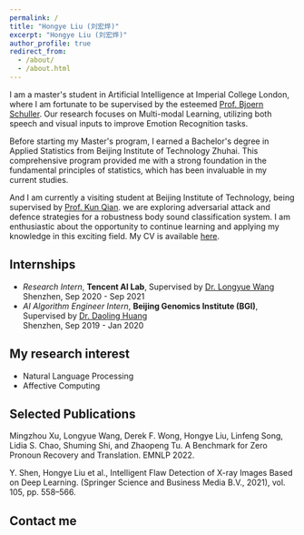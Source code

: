 ```yaml
---
permalink: /
title: "Hongye Liu (刘宏烨)"
excerpt: "Hongye Liu (刘宏烨)"
author_profile: true
redirect_from: 
  - /about/
  - /about.html
---
```


I am a master's student in Artificial Intelligence at Imperial College London, where I am fortunate to be supervised by the esteemed [Prof. Bjoern Schuller](http://www.schuller.one/). Our research focuses on Multi-modal Learning, utilizing both speech and visual inputs to improve Emotion Recognition tasks.

Before starting my Master's program, I earned a Bachelor's degree in Applied Statistics from Beijing Institute of Technology Zhuhai. This comprehensive program provided me with a strong foundation in the fundamental principles of statistics, which has been invaluable in my current studies.

And I am currently a visiting student at Beijing Institute of Technology, being supervised by [Prof. Kun Qian](https://eecsqian.com/). we are exploring adversarial attack and defence strategies for a robustness body sound classification system. I am enthusiastic about the opportunity to continue learning and applying my knowledge in this exciting field. My CV is available [here](https://hyfred.github.io/files/CV.pdf).

## Internships
- *Research Intern*, **Tencent AI Lab**, Supervised by [Dr. Longyue Wang](http://www.longyuewang.com/)\
  Shenzhen, Sep 2020 - Sep 2021
- *AI Algorithm Engineer Intern*, **Beijing Genomics Institute (BGI)**, Supervised by [Dr. Daoling Huang](https://scholar.google.com/citations?user=4Y4DcQkAAAAJ&hl=en) \
  Shenzhen, Sep 2019 - Jan 2020

## My research interest
*  Natural Language Processing
*  Affective Computing

## Selected Publications
Mingzhou Xu, Longyue Wang, Derek F. Wong, Hongye Liu, Linfeng Song, Lidia S. Chao, Shuming Shi, and Zhaopeng 
Tu. A Benchmark for Zero Pronoun Recovery and Translation. EMNLP 2022.

Y. Shen, Hongye Liu et al., Intelligent Flaw Detection of X-ray Images Based on Deep Learning. (Springer Science and Business Media B.V., 2021), vol. 105, pp. 558–566.

## Contact me

